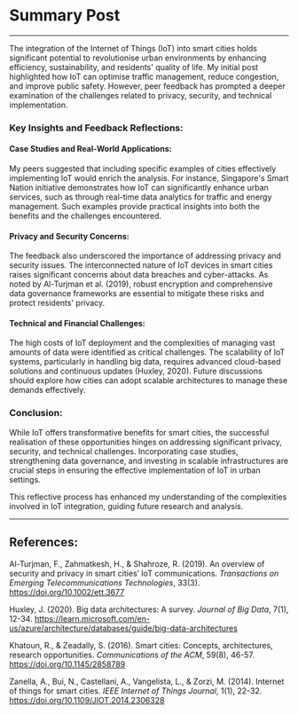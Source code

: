 # Summary Post

---

The integration of the Internet of Things (IoT) into smart cities holds significant potential to revolutionise urban environments by enhancing efficiency, sustainability, and residents' quality of life. My initial post highlighted how IoT can optimise traffic management, reduce congestion, and improve public safety. However, peer feedback has prompted a deeper examination of the challenges related to privacy, security, and technical implementation.

### Key Insights and Feedback Reflections:

#### Case Studies and Real-World Applications:
My peers suggested that including specific examples of cities effectively implementing IoT would enrich the analysis. For instance, Singapore's Smart Nation initiative demonstrates how IoT can significantly enhance urban services, such as through real-time data analytics for traffic and energy management. Such examples provide practical insights into both the benefits and the challenges encountered.

#### Privacy and Security Concerns:
The feedback also underscored the importance of addressing privacy and security issues. The interconnected nature of IoT devices in smart cities raises significant concerns about data breaches and cyber-attacks. As noted by Al-Turjman et al. (2019), robust encryption and comprehensive data governance frameworks are essential to mitigate these risks and protect residents' privacy.

#### Technical and Financial Challenges:
The high costs of IoT deployment and the complexities of managing vast amounts of data were identified as critical challenges. The scalability of IoT systems, particularly in handling big data, requires advanced cloud-based solutions and continuous updates (Huxley, 2020). Future discussions should explore how cities can adopt scalable architectures to manage these demands effectively.

### Conclusion:
While IoT offers transformative benefits for smart cities, the successful realisation of these opportunities hinges on addressing significant privacy, security, and technical challenges. Incorporating case studies, strengthening data governance, and investing in scalable infrastructures are crucial steps in ensuring the effective implementation of IoT in urban settings.

This reflective process has enhanced my understanding of the complexities involved in IoT integration, guiding future research and analysis.

---

## References:

Al-Turjman, F., Zahmatkesh, H., & Shahroze, R. (2019). An overview of security and privacy in smart cities’ IoT communications. *Transactions on Emerging Telecommunications Technologies*, 33(3). https://doi.org/10.1002/ett.3677

Huxley, J. (2020). Big data architectures: A survey. *Journal of Big Data*, 7(1), 12-34. https://learn.microsoft.com/en-us/azure/architecture/databases/guide/big-data-architectures

Khatoun, R., & Zeadally, S. (2016). Smart cities: Concepts, architectures, research opportunities. *Communications of the ACM*, 59(8), 46-57. https://doi.org/10.1145/2858789

Zanella, A., Bui, N., Castellani, A., Vangelista, L., & Zorzi, M. (2014). Internet of things for smart cities. *IEEE Internet of Things Journal*, 1(1), 22-32. https://doi.org/10.1109/JIOT.2014.2306328
